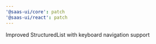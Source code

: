 ```yaml
---
'@saas-ui/core': patch
'@saas-ui/react': patch
---
```


Improved StructuredList with keyboard navigation support
